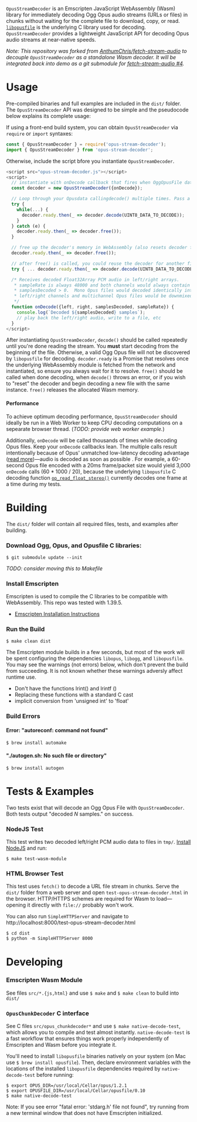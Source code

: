 `OpusStreamDecoder` is an Emscripten JavaScript WebAssembly (Wasm) library for immediately decoding Ogg Opus audio streams (URLs or files) in chunks without waiting for the complete file to download, copy, or read. [`libopusfile`](https://opus-codec.org/docs/opusfile_api-0.7/index.html) is the underlying C library used for decoding.  `OpusStreamDecoder` provides a lightweight JavaScript API for decoding Opus audio streams at near-native speeds.

_Note: This repository was forked from [AnthumChris/fetch-stream-audio](https://github.com/AnthumChris/fetch-stream-audio) to decouple `OpusStreamDecoder` as a standalone Wasm decoder.  It will be integrated back into demo as a git submodule for [fetch-stream-audio #4](https://github.com/AnthumChris/fetch-stream-audio/issues/4)._

# Usage

Pre-compiled binaries and full examples are included in the `dist/` folder.  The `OpusStreamDecoder` API was designed to be simple and the pseudocode below explains its complete usage:

If using a front-end build system, you can obtain `OpusStreamDecoder` via `require` or `import` syntaxes:

```js
const { OpusStreamDecoder } = require('opus-stream-decoder');
import { OpusStreamDecoder } from 'opus-stream-decoder';
```

Otherwise, include the script bfore you instantiate `OpusStreamDecoder`.

```javascript
<script src="opus-stream-decoder.js"></script>
<script>
  // instantiate with onDecode callback that fires when OggOpusFile data is decoded
  const decoder = new OpusStreamDecoder({onDecode});

  // Loop through your Opusdata callingdecode() multiple times. Pass a Uint8Array
  try {
    while(...) {
      decoder.ready.then(_ => decoder.decode(UINT8_DATA_TO_DECODE));
    }
  } catch (e) {
    decoder.ready.then(_ => decoder.free());
  }

  // free up the decoder's memory in WebAssembly (also resets decoder for reuse)
  decoder.ready.then(_ => decoder.free());

  // after free() is called, you could reuse the decoder for another file
  try { ... decoder.ready.then(_ => decoder.decode(UINT8_DATA_TO_DECODE) } ...

  /* Receives decoded Float32Array PCM audio in left/right arrays.
   * sampleRate is always 48000 and both channels would always contain data if
   * samplesDecoded > 0.  Mono Opus files would decoded identically into both
   * left/right channels and multichannel Opus files would be downmixed to 2 channels.
   */
  function onDecode({left, right, samplesDecoded, sampleRate}) {
    console.log(`Decoded ${samplesDecoded} samples`);
    // play back the left/right audio, write to a file, etc
  }
</script>
```

After instantiating `OpusStreamDecoder`, `decode()` should be called repeatedly until you're done reading the stream.  You __must__ start decoding from the beginning of the file.  Otherwise, a valid Ogg Opus file will not be discovered by `libopusfile` for decoding.  `decoder.ready` is a Promise that resolves once the underlying WebAssembly module is fetched from the network and instantiated, so ensure you always wait for it to resolve.  `free()` should be called when done decoding, when `decode()` throws an error, or if you wish to "reset" the decoder and begin decoding a new file with the same instance.  `free()` releases the allocated Wasm memory.

#### Performance
To achieve optimum decoding performance, `OpusStreamDecoder` should ideally be run in a Web Worker to keep CPU decoding computations on a sepearate browser thread. (_TODO: provide web worker example._)

Additionally, `onDecode` will be called thousands of times while decoding Opus files. Keep your `onDecode` callbacks lean.  The multiple calls result intentionally because of Opus' unmatched low-latency decoding advantage ([read more](https://opus-codec.org/comparison/#bitratelatency-comparison))—audio is decoded as soon as possible .  For example, a 60-second Opus file encoded with a 20ms frame/packet size would yield 3,000 `onDecode` calls (60 * 1000 / 20), because the underlying `libopusfile` C decoding function [`op_read_float_stereo()`](https://opus-codec.org/docs/opusfile_api-0.7/group__stream__decoding.html#ga9736f96563500c0978f56f0fd6bdad83) currently decodes one frame at a time during my tests.

# Building

The `dist/` folder will contain all required files, tests, and examples after building.

### Download Ogg, Opus, and Opusfile C libraries:
```
$ git submodule update --init
```

_TODO: consider moving this to Makefile_

### Install Emscripten

Emscripten is used to compile the C libraries to be compatible with WebAssembly.  This repo was tested with 1.39.5.

* [Emscripten Installation Instructions](https://kripken.github.io/emscripten-site/docs/getting_started/downloads.html#installation-instructions)

### Run the Build

```
$ make clean dist
```

The Emscripten module builds in a few seconds, but most of the work will be spent configuring the dependencies `libopus`, `libogg`, and `libopusfile`. You may see the warnings (not errors) below, which don't prevent the build from succeeding.  It is not known whether these warnings adversly affect runtime use.

- Don't have the functions lrint() and lrintf ()
- Replacing these functions with a standard C cast
- implicit conversion from 'unsigned int' to 'float'


### Build Errors

#### Error: "autoreconf: command not found"

`$ brew install automake`

#### "./autogen.sh: No such file or directory"

`$ brew install autogen`

# Tests & Examples

Two tests exist that will decode an Ogg Opus File with `OpusStreamDecoder`.  Both tests output "decoded _N_ samples." on success.

### NodeJS Test

This test writes two decoded left/right PCM audio data to files in `tmp/`. [Install NodeJS](https://nodejs.org/en/download/) and run:
```
$ make test-wasm-module
```

### HTML Browser Test

This test uses `fetch()` to decode a URL file stream in chunks.  Serve the `dist/` folder from a web server and open `test-opus-stream-decoder.html` in the browser.  HTTP/HTTPS schemes are required for Wasm to load—opening it directly with `file://` probably won't work.

You can also run `SimpleHTTPServer` and navigate to http://localhost:8000/test-opus-stream-decoder.html
```
$ cd dist
$ python -m SimpleHTTPServer 8000
```

# Developing

### Emscripten Wasm Module

See files `src/*.{js,html}` and use `$ make` and `$ make clean` to build into `dist/`

### `OpusChunkDecoder` C interface

See C files `src/opus_chunkdecoder*` and use `$ make native-decode-test`, which allows you to compile and test almost instantly.  `native-decode-test` is a fast workflow that ensures things work properly independently of  Emscripten and Wasm before you integrate it.

You'll need to install `libopusfile` binaries natively on your system (on Mac use `$ brew install opusfile`).  Then, declare environment variables with the locations of the installed `libopusfile` dependencies required by `native-decode-test` before running:
```
$ export OPUS_DIR=/usr/local/Cellar/opus/1.2.1
$ export OPUSFILE_DIR=/usr/local/Cellar/opusfile/0.10
$ make native-decode-test
```

Note: If you see error "fatal error: 'stdarg.h' file not found", try running from a new terminal window that does not have Emscripten initialized.


